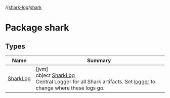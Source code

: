 //[shark-log](../../index.md)/[shark](index.md)

# Package shark

## Types

| Name | Summary |
|---|---|
| [SharkLog](-shark-log/index.md) | [jvm]<br>object [SharkLog](-shark-log/index.md)<br>Central Logger for all Shark artifacts. Set [logger](-shark-log/logger.md) to change where these logs go. |
